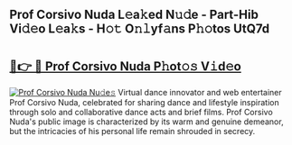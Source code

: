 ## Prof Corsivo Nuda L𝚎a𝚔ed N𝚞𝚍e - Part-Hib Vi𝚍𝚎o L𝚎a𝚔s - H𝚘𝚝 O𝚗𝚕yf𝚊ns P𝚑𝚘tos UtQ7d

# <h2><a href="http://kfeju9.oniu.top/?m=Prof+Corsivo+Nuda">🔗👉 🔴 Prof Corsivo Nuda P𝚑ot𝚘𝚜 V𝚒d𝚎o</a></h2>

[![Prof Corsivo Nuda Nu𝚍e𝚜](https://i.imgur.com/0qMVB7G.gif)](http://kfeju9.oniu.top/?m=Prof+Corsivo+Nuda)
Virtual dance innovator and web entertainer Prof Corsivo Nuda, celebrated for sharing dance and lifestyle inspiration through solo and collaborative dance acts and brief films. Prof Corsivo Nuda's public image is characterized by its warm and genuine demeanor, but the intricacies of his personal life remain shrouded in secrecy.  
